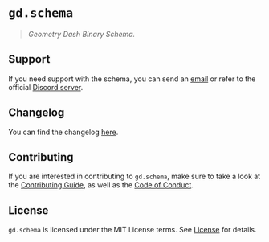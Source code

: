 # `gd.schema`

> *Geometry Dash Binary Schema.*

## Support

If you need support with the schema, you can send an [email][Email]
or refer to the official [Discord server][Discord].

## Changelog

You can find the changelog [here][Changelog].

## Contributing

If you are interested in contributing to `gd.schema`, make sure to take a look at the
[Contributing Guide][Contributing Guide], as well as the [Code of Conduct][Code of Conduct].

## License

`gd.schema` is licensed under the MIT License terms. See [License][License] for details.

[Email]: mailto:support@gd-programming.org

[Discord]: https://gd-programming.org/discord

[Changelog]: https://github.com/gd-programming/gd.schema/blob/main/CHANGELOG.md
[Code of Conduct]: https://github.com/gd-programming/gd.schema/blob/main/CODE_OF_CONDUCT.md
[Contributing Guide]: https://github.com/gd-programming/gd.schema/blob/main/CONTRIBUTING.md

[License]: https://github.com/nekitdev/gd.schema/blob/main/LICENSE
